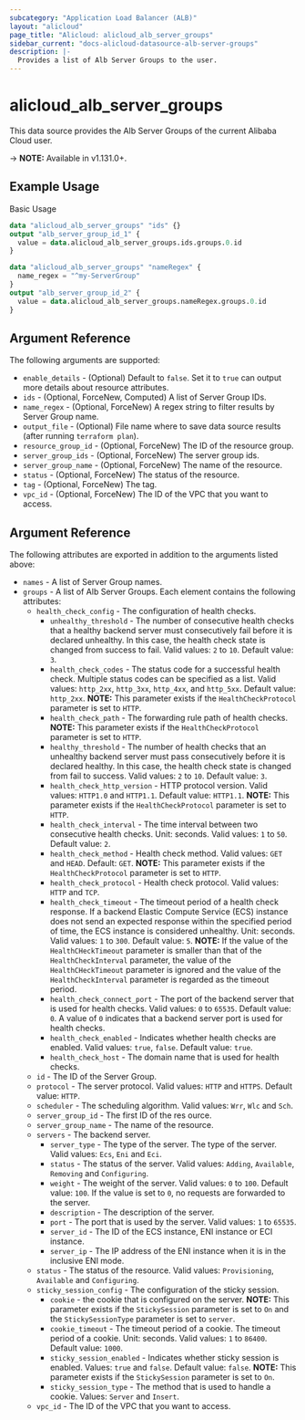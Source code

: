 ```yaml
---
subcategory: "Application Load Balancer (ALB)"
layout: "alicloud"
page_title: "Alicloud: alicloud_alb_server_groups"
sidebar_current: "docs-alicloud-datasource-alb-server-groups"
description: |-
  Provides a list of Alb Server Groups to the user.
---
```


# alicloud\_alb\_server\_groups

This data source provides the Alb Server Groups of the current Alibaba Cloud user.

-> **NOTE:** Available in v1.131.0+.

## Example Usage

Basic Usage

```terraform
data "alicloud_alb_server_groups" "ids" {}
output "alb_server_group_id_1" {
  value = data.alicloud_alb_server_groups.ids.groups.0.id
}

data "alicloud_alb_server_groups" "nameRegex" {
  name_regex = "^my-ServerGroup"
}
output "alb_server_group_id_2" {
  value = data.alicloud_alb_server_groups.nameRegex.groups.0.id
}

```

## Argument Reference

The following arguments are supported:

* `enable_details` - (Optional) Default to `false`. Set it to `true` can output more details about resource attributes.
* `ids` - (Optional, ForceNew, Computed)  A list of Server Group IDs.
* `name_regex` - (Optional, ForceNew) A regex string to filter results by Server Group name.
* `output_file` - (Optional) File name where to save data source results (after running `terraform plan`).
* `resource_group_id` - (Optional, ForceNew) The ID of the resource group.
* `server_group_ids` - (Optional, ForceNew) The server group ids.
* `server_group_name` - (Optional, ForceNew) The name of the resource.
* `status` - (Optional, ForceNew) The status of the resource.
* `tag` - (Optional, ForceNew) The tag.
* `vpc_id` - (Optional, ForceNew) The ID of the VPC that you want to access.

## Argument Reference

The following attributes are exported in addition to the arguments listed above:

* `names` - A list of Server Group names.
* `groups` - A list of Alb Server Groups. Each element contains the following attributes:
	* `health_check_config` - The configuration of health checks.
		* `unhealthy_threshold` - The number of consecutive health checks that a healthy backend server must consecutively fail before it is declared unhealthy. In this case, the health check state is changed from success to fail. Valid values: `2` to `10`. Default value: `3`.
		* `health_check_codes` - The status code for a successful health check. Multiple status codes can be specified as a list. Valid values: `http_2xx`, `http_3xx`, `http_4xx`, and `http_5xx`. Default value: `http_2xx`. **NOTE:** This parameter exists if the `HealthCheckProtocol` parameter is set to `HTTP`.
		* `health_check_path` - The forwarding rule path of health checks. **NOTE:** This parameter exists if the `HealthCheckProtocol` parameter is set to `HTTP`.
		* `healthy_threshold` - The number of health checks that an unhealthy backend server must pass consecutively before it is declared healthy. In this case, the health check state is changed from fail to success. Valid values: `2` to `10`. Default value: `3`.
		* `health_check_http_version` - HTTP protocol version. Valid values: `HTTP1.0` and `HTTP1.1`. Default value: `HTTP1.1`. **NOTE:** This parameter exists if the `HealthCheckProtocol` parameter is set to `HTTP`.
		* `health_check_interval` - The time interval between two consecutive health checks. Unit: seconds. Valid values: `1` to `50`. Default value: `2`.
		* `health_check_method` - Health check method. Valid values: `GET` and `HEAD`. Default: `GET`. **NOTE:** This parameter exists if the `HealthCheckProtocol` parameter is set to `HTTP`.
		* `health_check_protocol` - Health check protocol. Valid values: `HTTP` and `TCP`.
		* `health_check_timeout` - The timeout period of a health check response. If a backend Elastic Compute Service (ECS) instance does not send an expected response within the specified period of time, the ECS instance is considered unhealthy. Unit: seconds. Valid values: `1` to `300`. Default value: `5`. **NOTE:** If the value of the `HealthCHeckTimeout` parameter is smaller than that of the `HealthCheckInterval` parameter, the value of the `HealthCHeckTimeout` parameter is ignored and the value of the `HealthCheckInterval` parameter is regarded as the timeout period.
		* `health_check_connect_port` - The port of the backend server that is used for health checks. Valid values: `0` to `65535`. Default value: `0`. A value of `0` indicates that a backend server port is used for health checks.
		* `health_check_enabled` - Indicates whether health checks are enabled. Valid values: `true`, `false`. Default value: `true`.
		* `health_check_host` - The domain name that is used for health checks.
	* `id` - The ID of the Server Group.
	* `protocol` - The server protocol. Valid values: `HTTP` and `HTTPS`. Default value: `HTTP`.
    * `scheduler` - The scheduling algorithm. Valid values: `Wrr`, `Wlc` and `Sch`.
	* `server_group_id` - The first ID of the res ource.
	* `server_group_name` - The name of the resource.
	* `servers` - The backend server.
		* `server_type` - The type of the server. The type of the server. Valid values: `Ecs`, `Eni` and `Eci`.
		* `status` - The status of the server. Valid values: `Adding`, `Available`, `Removing` and `Configuring`.
		* `weight` - The weight of the server.  Valid values: `0` to `100`. Default value: `100`. If the value is set to `0`, no requests are forwarded to the server.
		* `description` - The description of the server.
		* `port` - The port that is used by the server. Valid values: `1` to `65535`.
		* `server_id` - The ID of the ECS instance, ENI instance or ECI instance.
		* `server_ip` - The IP address of the ENI instance when it is in the inclusive ENI mode.
	* `status` - The status of the resource. Valid values: `Provisioning`, `Available` and `Configuring`.
	* `sticky_session_config` - The configuration of the sticky session.
		* `cookie` - the cookie that is configured on the server. **NOTE:** This parameter exists if the `StickySession` parameter is set to `On` and the `StickySessionType` parameter is set to `server`.
		* `cookie_timeout` - The timeout period of a cookie. The timeout period of a cookie. Unit: seconds. Valid values: `1` to `86400`. Default value: `1000`.
		* `sticky_session_enabled` - Indicates whether sticky session is enabled. Values: `true` and `false`. Default value: `false`.  **NOTE:** This parameter exists if the `StickySession` parameter is set to `On`.
		* `sticky_session_type` - The method that is used to handle a cookie. Values: `Server` and `Insert`. 
	* `vpc_id` - The ID of the VPC that you want to access.
